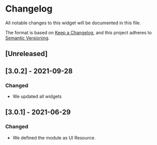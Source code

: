 # Changelog

All notable changes to this widget will be documented in this file.

The format is based on [Keep a Changelog](https://keepachangelog.com/en/1.0.0/), and this project adheres to [Semantic Versioning](https://semver.org/spec/v2.0.0.html).

## [Unreleased]

## [3.0.2] - 2021-09-28

### Changed

-   We updated all widgets

## [3.0.1] - 2021-06-29

### Changed

-   We defined the module as UI Resource.
